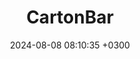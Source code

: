---
title: CartonBar
description: Developed and optimized a Shopify store for CartonBar Miami by crafting responsive, user-friendly interfaces integrated with custom Shopify liquid solutions. Leveraged modern e-commerce practices to ensure seamless performance, scalability, and secure transactions. The project delivered an engaging online shopping experience while boosting digital presence through innovative, efficient design and development.
date: 2024-08-08 08:10:35 +0300
label: Development
image: '/images/project_3.jpg'
link_to_project: "https://www.cartonbar.com/"
page_cover:
---